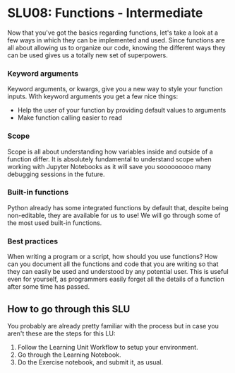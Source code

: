 # SLU08: Functions - Intermediate

Now that you've got the basics regarding functions, let's take a look at a few ways in which they can be implemented and used. Since functions are all about allowing us to organize our code, knowing the different ways they can be used gives us a totally new set of superpowers.


### Keyword arguments

Keyword arguments, or kwargs, give you a new way to style your function inputs. With keyword arguments you get a few nice things:

- Help the user of your function by providing default values to arguments
- Make function calling easier to read


### Scope

Scope is all about understanding how variables inside and outside of a function differ. It is absolutely fundamental to understand scope when working with Jupyter Notebooks as it will save you sooooooooo many debugging sessions in the future.


### Built-in functions

Python already has some integrated functions by default that, despite being non-editable, they are available for us to use! We will go through some of the most used built-in functions.


### Best practices

When writing a program or a script, how should you use functions? How can you document all the functions and code that you are writing so that they can easily be used and understood by any potential user. This is useful even for yourself, as programmers easily forget all the details of a function after some time has passed.


## How to go through this SLU
You probably are already pretty familiar with the process but in case you aren't these are the steps for this LU:

1. Follow the Learning Unit Workflow to setup your environment.
2. Go through the Learning Notebook.
3. Do the Exercise notebook, and submit it, as usual.